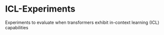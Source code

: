 # ICL-Experiments
Experiments to evaluate when transformers exhibit in-context learning (ICL) capabilities

